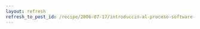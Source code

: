```yaml
---
layout: refresh
refresh_to_post_id: /recipe/2006-07-17/introduccin-al-proceso-software-personal-humphrey
---
```

